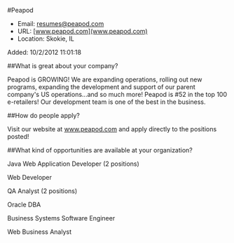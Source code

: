 
#Peapod

* Email: [resumes@peapod.com](mailto:resumes@peapod.com)
* URL: [www.peapod.com](www.peapod.com)
* Location: Skokie, IL

Added: 10/2/2012 11:01:18

##What is great about your company?

Peapod is GROWING!  We are expanding operations, rolling out new programs, expanding the development and support of our parent company's US operations...and so much more!  Peapod is #52 in the top 100 e-retailers!  Our development team is one of the best in the business.

##How do people apply?

Visit our website at www.peapod.com and apply directly to the positions posted!

##What kind of opportunities are available at your organization?

Java Web Application Developer (2 positions)

Web Developer

QA Analyst (2 positions)

Oracle DBA

Business Systems Software Engineer

Web Business Analyst



		